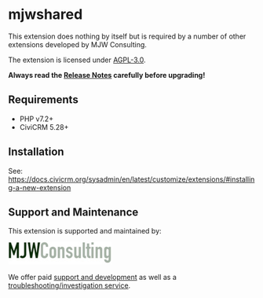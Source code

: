 # mjwshared

This extension does nothing by itself but is required by a number of other extensions developed by MJW Consulting.

The extension is licensed under [AGPL-3.0](LICENSE.txt).

**Always read the [Release Notes](https://lab.civicrm.org/extensions/mjwshared/blob/master/docs/release/release_notes.md) carefully before upgrading!**

## Requirements

* PHP v7.2+
* CiviCRM 5.28+

## Installation

See: https://docs.civicrm.org/sysadmin/en/latest/customize/extensions/#installing-a-new-extension

## Support and Maintenance
This extension is supported and maintained by:

[![MJW Consulting](docs/images/mjwconsulting.jpg)](https://www.mjwconsult.co.uk)

We offer paid [support and development](https://mjw.pt/support) as well as a [troubleshooting/investigation service](https://mjw.pt/investigation).
